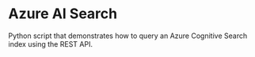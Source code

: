 # Azure AI Search

Python script that demonstrates how to query an Azure Cognitive Search index using the REST API.
